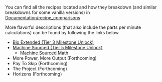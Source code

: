 You can find all the recipes located and how they breakdown (and similar breakdowns for some vanilla versions) in [Documentation/recipe_comparisons](Documentation/recipe_comparisons/)

More flavorful descriptions (that also include the parts per minute calculations) can be found by following the links below

* [Bio Extended (Tier 3 Milestone Unlock)](Documentation/recipe_descriptions/Bio%20Extended.md)
* [Machine Sourced (Tier 5 Milestone Unlock)](Documentation/recipe_descriptions/Machine%20Sourced.md)
  * [Machine Sourced Math](Documentation/recipe_comparisons/machine_sourced)
* More Power, More Output (Forthcoming)
* Pay To Skip (Forthcoming)
* The Project (Forthcoming)
* Horizons (Forthcoming)
